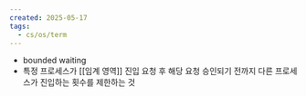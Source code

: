 ```yaml
---
created: 2025-05-17
tags:
  - cs/os/term
---
```

- bounded waiting
- 특정 프로세스가 [[임계 영역]] 진입 요청 후 해당 요청 승인되기 전까지 다른 프로세스가 진입하는 횟수를 제한하는 것